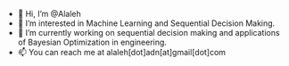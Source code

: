 - 👋 Hi, I’m @Alaleh
- 👀 I’m interested in Machine Learning and Sequential Decision Making.
- 🌱 I’m currently working on sequential decision making and applications of Bayesian Optimization in engineering.
- 📫 You can reach me at alaleh[dot]adn[at]gmail[dot]com

<!---
Alaleh/Alaleh is a ✨ special ✨ repository because its `README.md` (this file) appears on your GitHub profile.
You can click the Preview link to take a look at your changes.
--->
